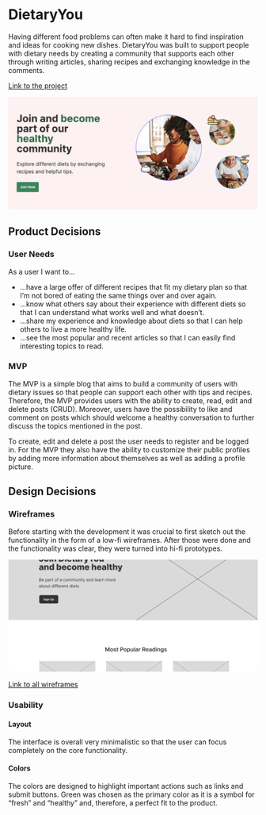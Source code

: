 # DietaryYou

Having different food problems can often make it hard to find inspiration and ideas for cooking new dishes. DietaryYou was built to support people with dietary needs by creating a community that supports each other through writing articles, sharing recipes and exchanging knowledge in the comments.

[Link to the project](https://dietary-you-4150ad10a5a5.herokuapp.com/)

![An image of the hero section](static/images/readme/image-hero.jpg)

## Product Decisions 

### User Needs
As a user I want to...
- ...have a large offer of different recipes that fit my dietary plan so that I’m not bored of eating the same things over and over again.
- ...know what others say about their experience with different diets so that I can understand what works well and what doesn’t.
- ...share my experience and knowledge about diets so that I can help others to live a more healthy life. 
- ...see the most popular and recent articles so that I can easily find interesting topics to read.

### MVP
The MVP is a simple blog that aims to build a community of users with dietary issues so that people can support each other with tips and recipes. Therefore, the MVP provides users with the ability to create, read, edit and delete posts (CRUD). Moreover, users have the possibility to like and comment on posts which should welcome a healthy conversation to further discuss the topics mentioned in the post.

To create, edit and delete a post the user needs to register and be logged in. For the MVP they also have the ability to customize their public profiles by adding more information about themselves as well as adding a profile picture.

## Design Decisions

### Wireframes
Before starting with the development it was crucial to first sketch out the functionality in the form of a low-fi wireframes. After those were done and the functionality was clear, they were turned into hi-fi prototypes.

![An image of a wireframe](static/images/readme/image-wireframes.jpg)

[Link to all wireframes](https://github.com/dev-timm/DietaryYou/tree/main/static/images/readme/wireframes)

### Usability

#### Layout
The interface is overall very minimalistic so that the user can focus completely on the core functionality. 

#### Colors
The colors are designed to highlight important actions such as links and submit buttons. Green was chosen as the primary color as it is a symbol for “fresh” and “healthy” and, therefore, a perfect fit to the product.